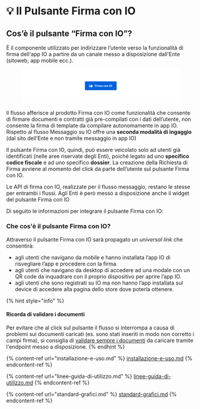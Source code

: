 # 💡 Il Pulsante Firma con IO

## Cos’è il pulsante “Firma con IO”?

È il componente utilizzato per indirizzare l’utente verso la funzionalità di firma dell'app IO a partire da un canale messo a disposizione dall'Ente (sitoweb, app mobile ecc.).

<figure><img src="../.gitbook/assets/Screenshot 2023-04-28 alle 15.59.29.png" alt=""><figcaption></figcaption></figure>

Il flusso afferisce al prodotto Firma con IO come funzionalità che consente di firmare documenti e contratti già pre-compilati con i dati dell’utente, non consente la firma di template da compilare autonomamente in app IO. Rispetto al flusso Messaggio su IO offre una **seconda modalità di ingaggio** (dal sito dell’Ente e non tramite messaggio in app IO)

Il pulsante Firma con IO, quindi, può essere veicolato solo ad utenti già identificati (nelle aree riservate degli Enti), poiché legato ad uno **specifico codice fiscale** e ad uno specifico **dossier**. La creazione della Richiesta di Firma avviene al momento del click da parte dell’utente sul pulsante Firma con IO.

Le API di firma con IO, realizzate per il flusso messaggio, restano le stesse per entrambi i flussi. Agli Enti è però messo a disposizione anche il widget del pulsante Firma con IO

Di seguito le informazioni per integrare il pulsante Firma con IO:

### Che cos'è il pulsante Firma con IO? <a href="#differenze-con-il-flusso-standard-di-firma-con-io" id="differenze-con-il-flusso-standard-di-firma-con-io"></a>

Attraverso il pulsante Firma con IO sarà propagato un _universal link_ che consentirà:

* agli utenti che navigano da mobile e hanno installata l’app IO di risvegliare l’app e procedere con la firma.
* agli utenti che navigano da desktop di accedere ad una modale con un QR code da inquadrare con il proprio dispositivo per aprire l’app IO.
* agli utenti che sono registrati su IO ma non hanno l’app installata sul device di accedere alla pagina dello store dove poterla ottenere.

{% hint style="info" %}
#### Ricorda di validare i documenti <a href="#endpoint-per-la-validazione-dei-documenti" id="endpoint-per-la-validazione-dei-documenti"></a>

Per evitare che al click sul pulsante il flusso si interrompa a causa di problemi sui documenti caricati (es. sono stati inseriti in modo non corretto i campi firma), si consiglia di [validare sempre i documenti](../il-processo/preparare-i-documenti/validare-i-documenti.md) da caricare tramite l'endpoint messo a disposizione.
{% endhint %}

{% content-ref url="installazione-e-uso.md" %}
[installazione-e-uso.md](installazione-e-uso.md)
{% endcontent-ref %}

{% content-ref url="linee-guida-di-utilizzo.md" %}
[linee-guida-di-utilizzo.md](linee-guida-di-utilizzo.md)
{% endcontent-ref %}

{% content-ref url="standard-grafici.md" %}
[standard-grafici.md](standard-grafici.md)
{% endcontent-ref %}
